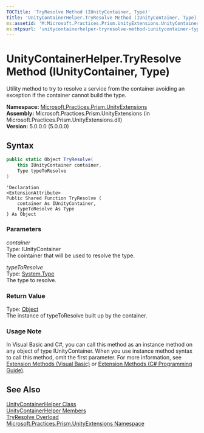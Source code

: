 ```yaml
---
TOCTitle: 'TryResolve Method (IUnityContainer, Type)'
Title: 'UnityContainerHelper.TryResolve Method (IUnityContainer, Type) (Microsoft.Practices.Prism.UnityExtensions)'
ms:assetid: 'M:Microsoft.Practices.Prism.UnityExtensions.UnityContainerHelper.TryResolve(Microsoft.Practices.Unity.IUnityContainer,System.Type)'
ms:mtpsurl: 'unitycontainerhelper-tryresolve-method-iunitycontainer-type-mspp-unityextensions.md'
---
```


# UnityContainerHelper.TryResolve Method (IUnityContainer, Type)

Utility method to try to resolve a service from the container avoiding an exception if the container cannot build the type.

**Namespace:** [Microsoft.Practices.Prism.UnityExtensions](/patterns-practices/reference/mspp-unityextensions-namespace)<br/>
**Assembly:** Microsoft.Practices.Prism.UnityExtensions (in Microsoft.Practices.Prism.UnityExtensions.dll)<br/>
**Version:** 5.0.0.0 (5.0.0.0)

## Syntax
```C#
public static Object TryResolve(
	this IUnityContainer container,
	Type typeToResolve
)
```
```VB
'Declaration
<ExtensionAttribute> 
Public Shared Function TryResolve ( 
	container As IUnityContainer,
	typeToResolve As Type
) As Object
```

### Parameters

*container*  
Type: IUnityContainer   
The cointainer that will be used to resolve the type.

*typeToResolve*  
Type: [System.Type](http://msdn.microsoft.com/en-us/library/42892f65)   
The type to resolve.

### Return Value

Type: [Object](http://msdn.microsoft.com/en-us/library/e5kfa45b)   
The instance of typeToResolve built up by the container.

### Usage Note

In Visual Basic and C\#, you can call this method as an instance method on any object of type IUnityContainer. When you use instance method syntax to call this method, omit the first parameter. For more information, see [Extension Methods (Visual Basic)](http://msdn.microsoft.com/en-us/library/bb384936.aspx) or [Extension Methods (C\# Programming Guide)](http://msdn.microsoft.com/en-us/library/bb383977.aspx).

## See Also

[UnityContainerHelper Class](/patterns-practices/reference/unitycontainerhelper-class-mspp-unityextensions)<br/>
[UnityContainerHelper Members](/patterns-practices/reference/unitycontainerhelper-members-mspp-unityextensions)<br/>
[TryResolve Overload](/patterns-practices/reference/unitycontainerhelper-tryresolve-method-mspp-unityextensions)<br/>
[Microsoft.Practices.Prism.UnityExtensions Namespace](/patterns-practices/reference/mspp-unityextensions-namespace)<br/>